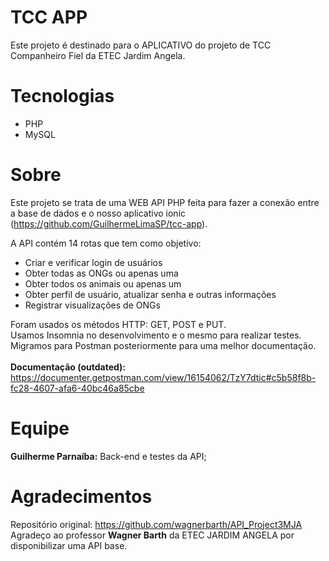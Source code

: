 # TCC APP
Este projeto é destinado para o APLICATIVO do projeto de TCC Companheiro Fiel da ETEC Jardim Angela.<br>

# Tecnologias
- PHP
- MySQL

# Sobre
Este projeto se trata de uma WEB API PHP feita para fazer a conexão entre a base de dados e o nosso aplicativo ionic (https://github.com/GuilhermeLimaSP/tcc-app). 

A API contém 14 rotas que tem como objetivo:
- Criar e verificar login de usuários
- Obter todas as ONGs ou apenas uma
- Obter todos os animais ou apenas um
- Obter perfil de usuário, atualizar senha e outras informações
- Registrar visualizações de ONGs

Foram usados os métodos HTTP:  GET, POST e PUT.<br>
Usamos Insomnia no desenvolvimento e o mesmo para realizar testes.<br>
Migramos para Postman posteriormente para uma melhor documentação.<br><br>
<b>Documentação (outdated):  </b>https://documenter.getpostman.com/view/16154062/TzY7dtic#c5b58f8b-fc28-4607-afa6-40bc46a85cbe


# Equipe
<b>Guilherme Parnaíba:</b> Back-end e testes da API;<br>

# Agradecimentos
Repositório original: https://github.com/wagnerbarth/API_Project3MJA<br>
Agradeço ao professor <b>Wagner Barth</b> da ETEC JARDIM ANGELA por disponibilizar uma API base.
